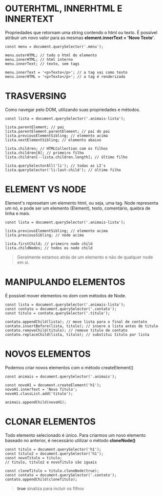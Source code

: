 # OUTERHTML, INNERHTML E INNERTEXT
Propriedades que retornam uma string contendo o html ou texto. É possível atribuir um novo valor para as mesmas **element.innerText = 'Novo Texto'**.
```
const menu = document.querySelector('.menu');

menu.outerHTML; // todo o html do elemento
menu.innerHTML; // html interno
menu.innerText; // texto, sem tags

menu.innerText = '<p>Texto</p>'; // a tag vai como texto
menu.innerHTML = '<p>Texto</p>'; // a tag é renderizada
```
# TRASVERSING
Como navegar pelo DOM, utilizando suas propriedades e métodos.
```
const lista = document.querySelector('.animais-lista');

lista.parentElement; // pai
lista.parentElement.parentElement; // pai do pai
lista.previousElementSibling; // elemento acima
lista.nextElementSibling; // elemento abaixo

lista.children; // HTMLCollection com os filhos
lista.children[0]; // primeiro filho
lista.children[--lista.children.length]; // último filho

lista.querySelectorAll('li'); // todas as LI's
lista.querySelector('li:last-child'); // último filho
```
# ELEMENT VS NODE
Element's represetam um elemento html, ou seja, uma tag. Node representa um nó, e pode ser um elemento (Element), texto, comentário, quebra de linha e mais.
```
const lista = document.querySelector('.animais-lista');

lista.previousElementSibling; // elemento acima
lista.previousSibling; // node acima

lista.firstChild; // primeiro node child
lista.childNodes; // todos os node child
```
> Geralmente estamos atrás de um elemento e não de qualquer node em si.

# MANIPULANDO ELEMENTOS
É possível mover elementos no dom com métodos de Node.
```
const lista = document.querySelector('.animais-lista');
const contato = document.querySelector('.contato');
const titulo = contato.querySelector('.titulo');

contato.appendChild(lista); // move lista para o final de contato
contato.insertBefore(lista, titulo); // insere a lista antes de titulo
contato.removeChild(titulo); // remove titulo de contato
contato.replaceChild(lista, titulo); // substitui titulo por lista
```
# NOVOS ELEMENTOS
Podemos criar novos elementos com o método createElement()
```
const animais = document.querySelector('.animais');

const novoH1 = document.createElement('h1');
novoH1.innerText = 'Novo Título';
novoH1.classList.add('titulo');

animais.appendChild(novoH1);
```
# CLONAR ELEMENTOS
Todo elemento selecionado é único. Para criarmos um novo elemento baseado no anterior, é necessário utilizar o método **cloneNode()**
```
const titulo = document.querySelector('h1');
const titulo2 = document.querySelector('h1');
const novoTitulo = titulo;
// titulo, titulo2 e novoTitulo são iguais

const cloneTitulo = titulo.cloneNode(true);
const contato = document.querySelector('.contato');
contato.appendChild(cloneTitulo);
```
>**true** sinaliza para incluir os filhos